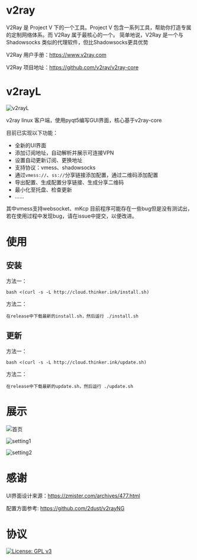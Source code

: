 # v2ray
V2Ray 是 Project V 下的一个工具。Project V 包含一系列工具，帮助你打造专属的定制网络体系。而 V2Ray 属于最核心的一个。 简单地说，V2Ray 是一个与 Shadowsocks 类似的代理软件，但比Shadowsocks更具优势

V2Ray 用户手册：https://www.v2ray.com

V2Ray 项目地址：https://github.com/v2ray/v2ray-core

# v2rayL

![v2rayL](http://cloud.thinker.ink/images/857633d396d9f89cc606c0666194f45f.png)

v2ray linux 客户端，使用pyqt5编写GUI界面，核心基于v2ray-core

目前已实现以下功能：

- 全新的UI界面
- 添加订阅地址，自动解析并展示可连接VPN
- 设置自动更新订阅、更换地址
- 支持协议：vmess、shadowsocks
- 通过`vmess://`、`ss://`分享链接添加配置，通过二维码添加配置
- 导出配置、生成配置分享链接、生成分享二维码
- 最小化至托盘、检查更新
- ......

其中vmess支持websocket、mKcp
目前程序可能存在一些bug但是没有测试出，若在使用过程中发现bug，请在issue中提交，以便改进。

# 使用

## 安装
方法一：
```
bash <(curl -s -L http://cloud.thinker.ink/install.sh)
```

方法二：
```
在release中下载最新的install.sh，然后运行 ./install.sh
```

## 更新
方法一：
```
bash <(curl -s -L http://cloud.thinker.ink/update.sh)
```

方法二：
```
在release中下载最新的update.sh，然后运行 ./update.sh
```

# 展示

![首页](http://cloud.thinker.ink/images/690c3ea3c5357273beeef2e6b0c573ee.png)

![setting1](http://cloud.thinker.ink/images/c7c0cafc297d6be5ea6bb7ebcd3a1375.png)

![setting2](http://cloud.thinker.ink/images/37239b8753e2344872477c518a9cd4c8.png)

# 感谢

UI界面设计来源：https://zmister.com/archives/477.html

配置方面参考: https://github.com/2dust/v2rayNG

# 协议

[![License: GPL v3](https://img.shields.io/badge/License-GPL%20v3-blue.svg)](https://www.gnu.org/licenses/gpl-3.0)



